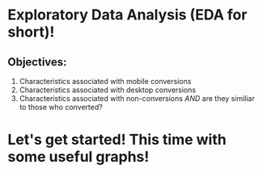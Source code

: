 # Exploratory Data Analysis (EDA for short)!

## Objectives:
1) Characteristics associated with mobile conversions
2) Characteristics associated with desktop conversions 
3) Characteristics associated with non-conversions *AND* are they similiar to those who converted?

# Let's get started! This time with some useful graphs!

